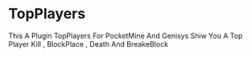 # TopPlayers
This A Plugin TopPlayers For PocketMine And Genisys Shiw You A Top Player Kill , BlockPlace , Death And BreakeBlock

